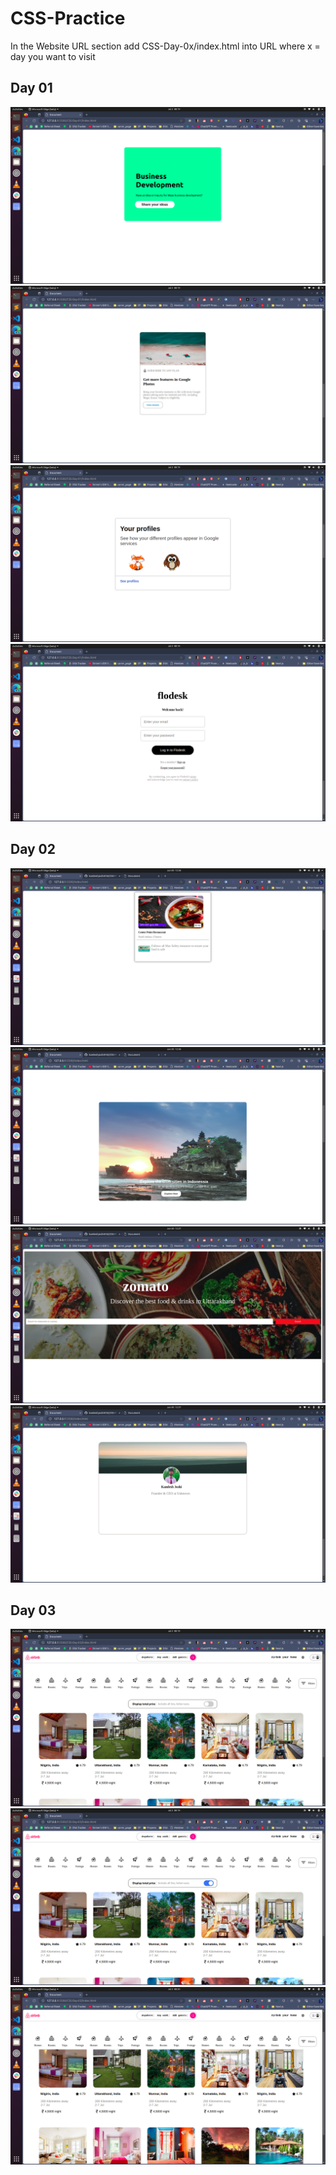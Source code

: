 # CSS-Practice

In the Website URL section add CSS-Day-0x/index.html into URL where x = day you want to visit

## Day 01

<img src="https://github.com/kamleshjoshi8102/CSS-Practice/blob/main/SS/day01a.png" alt="" style="max-width:100%;">
<img src="https://github.com/kamleshjoshi8102/CSS-Practice/blob/main/SS/day01b.png" alt="" style="max-width:100%;">
<img src="https://github.com/kamleshjoshi8102/CSS-Practice/blob/main/SS/day01c.png" alt="" style="max-width:100%;">
<img src="https://github.com/kamleshjoshi8102/CSS-Practice/blob/main/SS/day01d.png" alt="" style="max-width:100%;">

## Day 02

<img src="https://github.com/kamleshjoshi8102/CSS-Practice/blob/main/SS/day02a.png" alt="" style="max-width:100%;">
<img src="https://github.com/kamleshjoshi8102/CSS-Practice/blob/main/SS/day02b.png" alt="" style="max-width:100%;">
<img src="https://github.com/kamleshjoshi8102/CSS-Practice/blob/main/SS/day02c.png" alt="" style="max-width:100%;">
<img src="https://github.com/kamleshjoshi8102/CSS-Practice/blob/main/SS/day02d.png" alt="" style="max-width:100%;">

## Day 03

<img src="https://github.com/kamleshjoshi8102/CSS-Practice/blob/main/SS/day03a.png" alt="" style="max-width:100%;">
<img src="https://github.com/kamleshjoshi8102/CSS-Practice/blob/main/SS/day03b.png" alt="" style="max-width:100%;">
<img src="https://github.com/kamleshjoshi8102/CSS-Practice/blob/main/SS/day03c.png" alt="" style="max-width:100%;">

